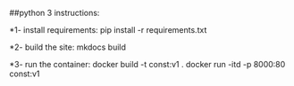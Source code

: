 ##python 3 instructions:

*1- install requirements:
pip install -r requirements.txt

*2- build the site:
mkdocs build

*3- run the container:
docker build -t const:v1 .
docker run -itd -p 8000:80 const:v1
